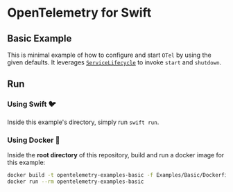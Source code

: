 # OpenTelemetry for Swift
## Basic Example

This is minimal example of how to configure and start `OTel` by using the given defaults.
It leverages [`ServiceLifecycle`](https://github.com/swift-server/swift-service-lifecycle) to invoke `start` and `shutdown`.

## Run

### Using Swift 🐦

Inside this example's directory, simply run `swift run`.

### Using Docker 🐳

Inside the **root directory** of this repository, build and run a docker image for this example:

```sh
docker build -t opentelemetry-examples-basic -f Examples/Basic/Dockerfile .
docker run --rm opentelemetry-examples-basic
```

